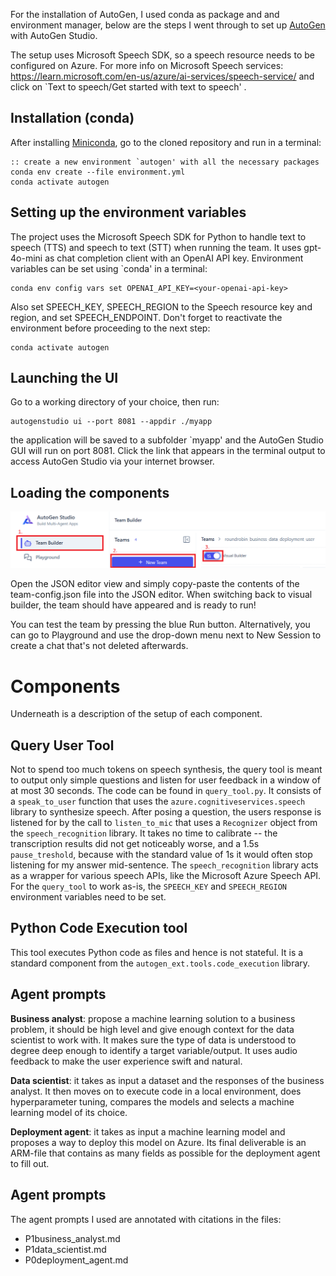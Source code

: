 For the installation of AutoGen, I used conda as package and and environment manager, below are the steps I went through to set up [AutoGen](https://github.com/microsoft/autogen) with AutoGen Studio.

The setup uses Microsoft Speech SDK, so a speech resource needs to be configured on Azure. For more info on Microsoft Speech services: https://learn.microsoft.com/en-us/azure/ai-services/speech-service/
and click on `Text to speech/Get started with text to speech' .

##  Installation (conda)
After installing [Miniconda](https://www.anaconda.com/download/success), go to the cloned repository and run in a terminal:

    :: create a new environment `autogen' with all the necessary packages
    conda env create --file environment.yml
    conda activate autogen

## Setting up the environment variables
The project uses the Microsoft Speech SDK for Python to handle text to speech (TTS) and speech to text (STT) when running the team. It uses gpt-4o-mini as chat completion client with an OpenAI API key. Environment variables can be set using `conda' in a terminal:

    conda env config vars set OPENAI_API_KEY=<your-openai-api-key>
Also set SPEECH_KEY, SPEECH_REGION to the Speech resource key and region,  and set SPEECH_ENDPOINT. Don't forget to reactivate the environment before proceeding to the next step:

    conda activate autogen

## Launching the UI
Go to a working directory of your choice, then run:

    autogenstudio ui --port 8081 --appdir ./myapp

the application will be saved to a subfolder `myapp' and the AutoGen Studio GUI will run on port 8081. Click the link that appears in the terminal output to access AutoGen Studio via your internet browser.

## Loading the components

![Opening JSON editor view](https://github.com/pavelmdescamps1002/autogen-ML-assistant/blob/main/autogen-component-init.png "Opening JSON editor view")


Open the JSON editor view and simply copy-paste the contents of the team-config.json file into the JSON editor. When switching back to visual builder, the team should have appeared and is ready to run!

You can test the team by pressing the blue Run button. Alternatively, you can go to Playground and use the drop-down menu next to New Session to create a chat that's not deleted afterwards.

# Components
Underneath is a description of the setup of each component.

## Query User Tool
Not to spend too much tokens on speech synthesis, the query tool is meant to output only simple questions and listen for user feedback in a  window of at most 30 seconds. The code can be found in `query_tool.py`. It consists of a `speak_to_user` function that uses the `azure.cognitiveservices.speech` library to synthesize speech. After posing a question, the users response is listened for by the call to `listen_to_mic` that uses a `Recognizer` object from the `speech_recognition` library. It takes no time to calibrate -- the transcription results did not get noticeably worse, and a 1.5s `pause_treshold`, because with the standard value of 1s it would often stop listening for my answer mid-sentence. The `speech_recognition` library acts as a wrapper for various speech APIs, like the Microsoft Azure Speech API. For the `query_tool` to work as-is, the `SPEECH_KEY` and `SPEECH_REGION` environment variables need to be set.

## Python Code Execution tool
This tool executes Python code as files and hence is not stateful. It is a standard component from the `autogen_ext.tools.code_execution` library.

## Agent prompts

**Business analyst**: propose a machine learning solution to a business problem, it should be high level and give enough context for the data scientist to work with. It makes sure the type of data is understood to degree deep enough to identify a target variable/output. It uses audio feedback to make the user experience swift and natural.

**Data scientist**: it takes as input a dataset and the responses of the business analyst. It then moves on to execute code in a local environment, does hyperparameter tuning, compares the models and selects a machine learning model of its choice. 

**Deployment agent**: it takes as input a machine learning model and proposes a way to deploy this model on Azure. Its final deliverable is an ARM-file that contains as many fields as possible for the deployment agent to fill out.

## Agent prompts

The agent prompts I used are annotated with citations in the files: 
* P1business_analyst.md
* P1data_scientist.md
* P0deployment_agent.md
